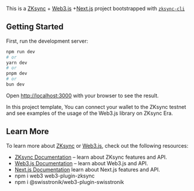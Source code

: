 This is a [ZKsync](https://zksync.io) + [Web3.js](https://web3js.org/) +[Next.js](https://nextjs.org/) project bootstrapped with [`zksync-cli`](https://github.com/matter-labs/zksync-cli)

## Getting Started

First, run the development server:

```bash
npm run dev
# or
yarn dev
# or
pnpm dev
# or
bun dev
```

Open [http://localhost:3000](http://localhost:3000) with your browser to see the result.

In this project template, You can connect your wallet to the ZKsync testnet and see examples of the usage of the Web3.js library on ZKsync Era.


## Learn More

To learn more about [ZKsync](https://zksync.io) or [Web3.js](https://web3js.org/), check out the following resources:

- [ZKsync Documentation](https://docs.zksync.io) – learn about ZKsync features and API.
- [Web3.js Documentation](https://docs.web3js.org/) – learn about Web3.js and API.
- [Next.js Documentation](https://nextjs.org/docs) learn about Next.js features and API.
- npm i web3 web3-plugin-zksync 
 - npm i @swisstronik/web3-plugin-swisstronik